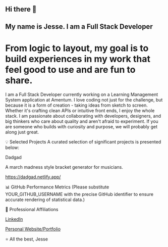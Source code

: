 ## Hi there 👋

## My name is Jesse. I am a Full Stack Developer
# From logic to layout, my goal is to build experiences in my work that feel good to use and are fun to share.

I am a Full Stack Developer currently working on a Learning Management System application at Amentum. I love coding not just for the challenge, but because it is a form of creation - taking ideas from sketch to screen. Whether it's crafting clean APIs or intuitive front ends, I enjoy the whole stack. I am passionate about collaborating with developers, designers, and big thinkers who care about quality and aren't afraid to experiment. If you are someone who builds with curiosity and purpose, we will probably get along just great.

💡 Selected Projects
A curated selection of significant projects is presented below:

Dadgad

A march madness style bracket generator for musicians.

https://dadgad.netlify.app/

📊 GitHub Performance Metrics
(Please substitute YOUR_GITHUB_USERNAME with the precise GitHub identifier to ensure accurate rendering of statistical data.)

🤝 Professional Affiliations

[LinkedIn](https://www.linkedin.com/in/itsjesseshaw/)

[Personal Website/Portfolio](https://jesse-shaw.netlify.app/)

⭐️ All the best, Jesse

<!--
**JesseShawCodes/JesseShawCodes** is a ✨ _special_ ✨ repository because its `README.md` (this file) appears on your GitHub profile.

Here are some ideas to get you started:

- 🔭 I’m currently working on ...
- 🌱 I’m currently learning ...
- 👯 I’m looking to collaborate on ...
- 🤔 I’m looking for help with ...
- 💬 Ask me about ...
- 📫 How to reach me: ...
- 😄 Pronouns: ...
- ⚡ Fun fact: ...
-->
